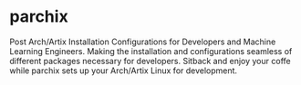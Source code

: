 # parchix
Post Arch/Artix Installation Configurations for Developers and Machine Learning Engineers. Making the installation and configurations seamless of different packages necessary for developers. Sitback and enjoy your coffe while parchix sets up your Arch/Artix Linux for development. 
